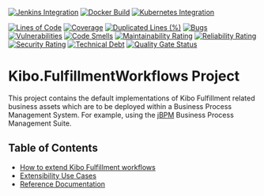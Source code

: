 [![Jenkins Integration](https://img.shields.io/badge/jenkins-integrated-blueviolet.svg)](http://kubejenkins.kibo-dev.com:8080/job/Kibo%20UCP/job/Kibo.FulfillmentWorkflows/job/develop/)
[![Docker Build](https://img.shields.io/badge/docker%20built-automated-brightgreen.svg)](http://www.docker.com)
[![Kubernetes Integration](https://img.shields.io/badge/kubernetes-integrated-brightgreen.svg)](https://kubernetes.io/)

[![Lines of Code](https://sonarcloud.io/api/project_badges/measure?project=Kibo-UCP_Kibo.FulfillmentWorkflows&metric=ncloc&token=61ce5ca36ec3fa4583ca3860bf6f1a1a2d8fafbf)](https://sonarcloud.io/summary/new_code?id=Kibo-UCP_Kibo.FulfillmentWorkflows)
[![Coverage](https://sonarcloud.io/api/project_badges/measure?project=Kibo-UCP_Kibo.FulfillmentWorkflows&metric=coverage&token=61ce5ca36ec3fa4583ca3860bf6f1a1a2d8fafbf)](https://sonarcloud.io/summary/new_code?id=Kibo-UCP_Kibo.FulfillmentWorkflows)
[![Duplicated Lines (%)](https://sonarcloud.io/api/project_badges/measure?project=Kibo-UCP_Kibo.FulfillmentWorkflows&metric=duplicated_lines_density&token=61ce5ca36ec3fa4583ca3860bf6f1a1a2d8fafbf)](https://sonarcloud.io/summary/new_code?id=Kibo-UCP_Kibo.FulfillmentWorkflows)
[![Bugs](https://sonarcloud.io/api/project_badges/measure?project=Kibo-UCP_Kibo.FulfillmentWorkflows&metric=bugs&token=61ce5ca36ec3fa4583ca3860bf6f1a1a2d8fafbf)](https://sonarcloud.io/summary/new_code?id=Kibo-UCP_Kibo.FulfillmentWorkflows)
[![Vulnerabilities](https://sonarcloud.io/api/project_badges/measure?project=Kibo-UCP_Kibo.FulfillmentWorkflows&metric=vulnerabilities&token=61ce5ca36ec3fa4583ca3860bf6f1a1a2d8fafbf)](https://sonarcloud.io/summary/new_code?id=Kibo-UCP_Kibo.FulfillmentWorkflows)
[![Code Smells](https://sonarcloud.io/api/project_badges/measure?project=Kibo-UCP_Kibo.FulfillmentWorkflows&metric=code_smells&token=61ce5ca36ec3fa4583ca3860bf6f1a1a2d8fafbf)](https://sonarcloud.io/summary/new_code?id=Kibo-UCP_Kibo.FulfillmentWorkflows)
[![Maintainability Rating](https://sonarcloud.io/api/project_badges/measure?project=Kibo-UCP_Kibo.FulfillmentWorkflows&metric=sqale_rating&token=61ce5ca36ec3fa4583ca3860bf6f1a1a2d8fafbf)](https://sonarcloud.io/summary/new_code?id=Kibo-UCP_Kibo.FulfillmentWorkflows)
[![Reliability Rating](https://sonarcloud.io/api/project_badges/measure?project=Kibo-UCP_Kibo.FulfillmentWorkflows&metric=reliability_rating&token=61ce5ca36ec3fa4583ca3860bf6f1a1a2d8fafbf)](https://sonarcloud.io/summary/new_code?id=Kibo-UCP_Kibo.FulfillmentWorkflows)
[![Security Rating](https://sonarcloud.io/api/project_badges/measure?project=Kibo-UCP_Kibo.FulfillmentWorkflows&metric=security_rating&token=61ce5ca36ec3fa4583ca3860bf6f1a1a2d8fafbf)](https://sonarcloud.io/summary/new_code?id=Kibo-UCP_Kibo.FulfillmentWorkflows)
[![Technical Debt](https://sonarcloud.io/api/project_badges/measure?project=Kibo-UCP_Kibo.FulfillmentWorkflows&metric=sqale_index&token=61ce5ca36ec3fa4583ca3860bf6f1a1a2d8fafbf)](https://sonarcloud.io/summary/new_code?id=Kibo-UCP_Kibo.FulfillmentWorkflows)
[![Quality Gate Status](https://sonarcloud.io/api/project_badges/measure?project=Kibo-UCP_Kibo.FulfillmentWorkflows&metric=alert_status&token=61ce5ca36ec3fa4583ca3860bf6f1a1a2d8fafbf)](https://sonarcloud.io/summary/new_code?id=Kibo-UCP_Kibo.FulfillmentWorkflows)

# Kibo.FulfillmentWorkflows Project

This project contains the default implementations of Kibo Fulfillment related business assets which are to be deployed within a Business Process Management System. For example, using the [jBPM](https://www.jbpm.org/) Business Process Management Suite.

## Table of Contents
* [How to extend Kibo Fulfillment workflows](docs/How-to-extend-Kibo-Fulfillment-workflows.md)
* [Extensibility Use Cases](docs/Extensibility-Use-Cases.md)
* [Reference Documentation](docs/Reference-Documentation.md)
